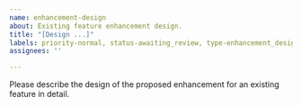```yaml
---
name: enhancement-design
about: Existing feature enhancement design.
title: "[Design ...]"
labels: priority-normal, status-awaiting_review, type-enhancement_design
assignees: ''

---
```


Please describe the design of the proposed enhancement for an existing feature in detail.
